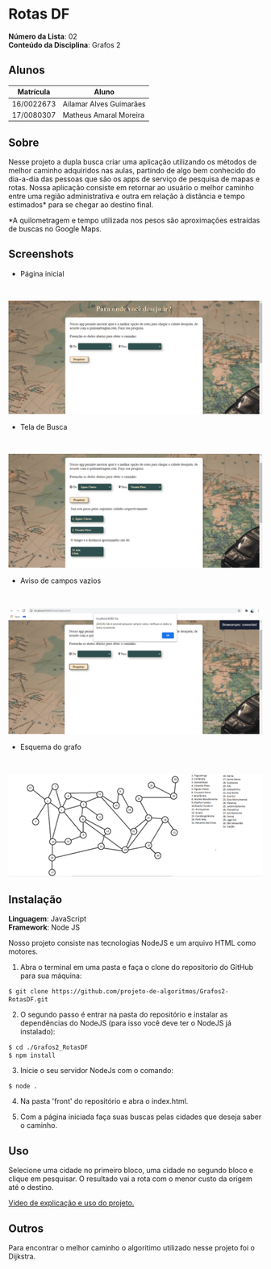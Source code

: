 # Rotas DF

**Número da Lista**: 02   
**Conteúdo da Disciplina**: Grafos 2<br>

## Alunos
|Matrícula | Aluno |
| -- | -- |
| 16/0022673  |  Ailamar Alves Guimarães |
| 17/0080307  |  Matheus Amaral Moreira |

## Sobre 

Nesse projeto a dupla busca criar uma aplicação utilizando os métodos de melhor caminho adquiridos nas aulas, partindo de algo bem conhecido do dia-a-dia das pessoas que são os apps de serviço de pesquisa de mapas e rotas. Nossa aplicação consiste em retornar ao usuário o melhor caminho entre uma região administrativa e outra em relação à distância e tempo estimados* para se chegar ao destino final.

*A quilometragem e tempo utilizada nos pesos são aproximações estraídas de buscas no Google Maps.

## Screenshots

- Página inicial   
<br>

![Home](./assets/img/home.png)

- Tela de Busca   
<br>

![lista de cidades](./assets/img/busca.png)
<br>

- Aviso de campos vazios   
<br>

![Pesquisa](./assets/img/tratamentoerros.png)

- Esquema do grafo   
<br>

![Pesquisa](./assets/img/grafo.png)


## Instalação 
**Linguagem**: JavaScript <br>
**Framework**: Node JS <br>

Nosso projeto consiste nas tecnologias NodeJS e um arquivo HTML como motores.

1. Abra o terminal em uma pasta e faça o clone do repositorio do GitHub para sua máquina:
```
$ git clone https://github.com/projeto-de-algoritmos/Grafos2-RotasDF.git
```

2. O segundo passo é entrar na pasta do repositório e instalar as dependências do NodeJS (para isso você deve ter o NodeJS já instalado):
```
$ cd ./Grafos2_RotasDF
$ npm install
```

3. Inicie o seu servidor NodeJs com o comando:
```
$ node .
```

4. Na pasta 'front' do repositório e abra o index.html.

5. Com a página iniciada faça suas buscas pelas cidades que deseja saber o caminho.

## Uso 
Selecione uma cidade no primeiro bloco, uma cidade no segundo bloco e clique em pesquisar. O resultado vai a rota com o menor custo da origem até o destino.

[Vídeo de explicação e uso do projeto.](https://github.com/projeto-de-algoritmos/Grafos2-RotasDF/tree/master/video)

## Outros 

Para encontrar o melhor caminho o algoritimo utilizado nesse projeto foi o Dijkstra.



